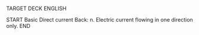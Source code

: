 TARGET DECK
ENGLISH

START
Basic
Direct current
Back: n. Electric current flowing in one direction only.
END
